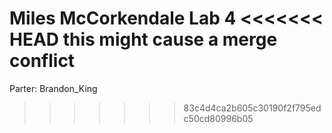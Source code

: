 Miles McCorkendale
Lab 4
<<<<<<< HEAD
this might cause a merge conflict
=======
Parter:
	 Brandon_King

>>>>>>> 83c4d4ca2b605c30190f2f795edc50cd80996b05

